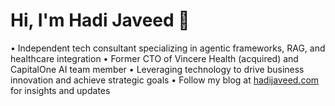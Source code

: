 # Hi, I'm Hadi Javeed 👋

• Independent tech consultant specializing in agentic frameworks, RAG, and healthcare integration
• Former CTO of Vincere Health (acquired) and CapitalOne AI team member
• Leveraging technology to drive business innovation and achieve strategic goals
• Follow my blog at [hadijaveed.com](https://www.hadijaveed.com) for insights and updates
